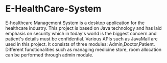 # E-HealthCare-System
E-healthcare Management System is a desktop application for the healthcare industry. This project is based on Java technology and has laid emphasis on security which in today's world is the biggest concern and patient's details must be confidential. Various APIs such as JavaMail are used in this project. It consists of three modules: Admin,Doctor,Patient. Different functionalities such as managing medicine store, room allocation can be performed through admin module.
